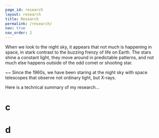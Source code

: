 ```yaml
---
page_id: research
layout: research
title: Research
permalink: /research/
nav: true
nav_order: 2
---
```


<!-- layman-summary-start -->
When we look to the night sky, it appears that not much is happening in space, in stark contrast to the buzzing frenzy of life on Earth. The stars shine a constant light, they move around in predictable patterns, and not much else happens outside of the odd comet or shooting star. 

~~
Since the 1960s, we have been staring at the night sky with space telescopes that observe not ordinary light, but X-rays. 

<!-- layman-summary-end -->

<!-- technical-summary-start -->
Here is a technical summary of my research...
# c
# d
<!-- technical-summary-end -->